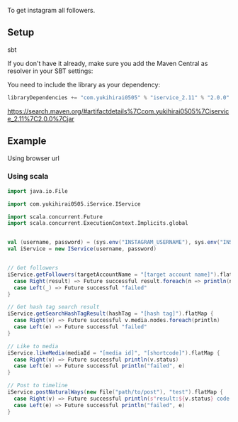 To get instagram all followers.

## Setup

sbt

If you don't have it already, make sure you add the Maven Central as resolver in your SBT settings:

You need to include the library as your dependency:

```scala
libraryDependencies += "com.yukihirai0505" % "iservice_2.11" % "2.0.0"
```

https://search.maven.org/#artifactdetails%7Ccom.yukihirai0505%7Ciservice_2.11%7C2.0.0%7Cjar

## Example

Using browser url

### Using scala

```scala
import java.io.File

import com.yukihirai0505.iService.IService

import scala.concurrent.Future
import scala.concurrent.ExecutionContext.Implicits.global


val (username, password) = (sys.env("INSTAGRAM_USERNAME"), sys.env("INSTAGRAM_PASSWORD"))
val iService = new IService(username, password)


// Get followers
iService.getFollowers(targetAccountName = "[target account name]").flatMap {
  case Right(result) => Future successful result.foreach(n => println(n.node.username))
  case Left(_) => Future successful "failed"
}

// Get hash tag search result
iService.getSearchHashTagResult(hashTag = "[hash tag]").flatMap {
  case Right(v) => Future successful v.media.nodes.foreach(println)
  case Left(e) => Future successful "failed"
}

// Like to media
iService.likeMedia(mediaId = "[media id]", "[shortcode]").flatMap {
  case Right(v) => Future successful println(v.status)
  case Left(e) => Future successful println("failed", e)
}

// Post to timeline
iService.postNaturalWays(new File("path/to/post"), "test").flatMap {
  case Right(v) => Future successful println(s"result:${v.status} code: ${v.code}")
  case Left(e) => Future successful println("failed", e)
}
```
